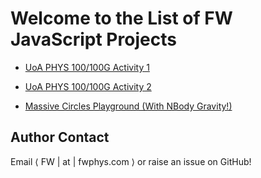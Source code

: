 # Welcome to the List of FW JavaScript Projects

* [UoA PHYS 100/100G Activity 1](Activity1.html)

* [UoA PHYS 100/100G Activity 2](BoxGas.html)

* [Massive Circles Playground (With NBody Gravity!)](NBody.html)

## Author Contact
Email ⟨ FW | at | fwphys.com ⟩ or raise an issue on GitHub!
